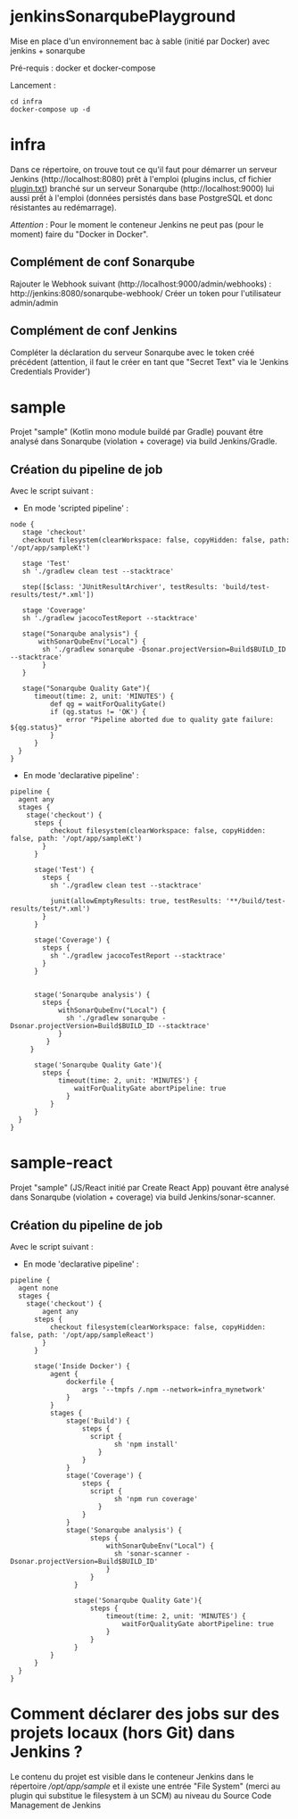 # jenkinsSonarqubePlayground
Mise en place d'un environnement bac à sable (initié par Docker) avec jenkins + sonarqube

Pré-requis : docker et docker-compose

Lancement :
```
cd infra
docker-compose up -d
```

# infra

Dans ce répertoire, on trouve tout ce qu'il faut pour démarrer un serveur Jenkins (http://localhost:8080) prêt à l'emploi (plugins inclus, cf fichier [plugin.txt](https://github.com/viareport/jenkinsSonarqubePlayground/blob/master/infra/jenkins/plugins.txt)) branché sur un serveur Sonarqube (http://localhost:9000) lui aussi prết à l'emploi (données persistés dans base PostgreSQL et donc résistantes au redémarrage).

*Attention* : Pour le moment le conteneur Jenkins ne peut pas (pour le moment) faire du "Docker in Docker".

## Complément de conf Sonarqube

Rajouter le Webhook suivant (http://localhost:9000/admin/webhooks) : http://jenkins:8080/sonarqube-webhook/	
Créer un token pour l'utilisateur admin/admin

## Complément de conf Jenkins

Compléter la déclaration du serveur Sonarqube avec le token créé précédent (attention, il faut le créer en tant que "Secret Text" via le 'Jenkins Credentials Provider')

# sample

Projet "sample" (Kotlin mono module buildé par Gradle) pouvant être analysé dans Sonarqube (violation + coverage) via build Jenkins/Gradle.

## Création du pipeline de job

Avec le script suivant :
* En mode 'scripted pipeline' :
```
node {
   stage 'checkout'
   checkout filesystem(clearWorkspace: false, copyHidden: false, path: '/opt/app/sampleKt')
   
   stage 'Test'
   sh './gradlew clean test --stacktrace'
   
   step([$class: 'JUnitResultArchiver', testResults: 'build/test-results/test/*.xml'])
   
   stage 'Coverage'
   sh './gradlew jacocoTestReport --stacktrace'
   
   stage("Sonarqube analysis") {
       withSonarQubeEnv("Local") {
        sh './gradlew sonarqube -Dsonar.projectVersion=Build$BUILD_ID --stacktrace'
        }
   }
   
   stage("Sonarqube Quality Gate"){
      timeout(time: 2, unit: 'MINUTES') {
          def qg = waitForQualityGate()
          if (qg.status != 'OK') {
              error "Pipeline aborted due to quality gate failure: ${qg.status}"
          }
      }
  }      
}
```

* En mode 'declarative pipeline' :
```
pipeline {
  agent any
  stages {
    stage('checkout') {
      steps {
          checkout filesystem(clearWorkspace: false, copyHidden: false, path: '/opt/app/sampleKt')
        }
      }
     
      stage('Test') {
        steps {
          sh './gradlew clean test --stacktrace'
       
          junit(allowEmptyResults: true, testResults: '**/build/test-results/test/*.xml')
        }
      }
     
      stage('Coverage') {
        steps {
          sh './gradlew jacocoTestReport --stacktrace'    
        }
      }
     
     
      stage('Sonarqube analysis') {
        steps {
            withSonarQubeEnv("Local") {
              sh './gradlew sonarqube -Dsonar.projectVersion=Build$BUILD_ID --stacktrace'
            }
         }
     }
     
      stage('Sonarqube Quality Gate'){
        steps {
            timeout(time: 2, unit: 'MINUTES') {
                waitForQualityGate abortPipeline: true
              }
          }
      }      
  }
}
```

# sample-react

Projet "sample" (JS/React initié par Create React App) pouvant être analysé dans Sonarqube (violation + coverage) via build Jenkins/sonar-scanner.

## Création du pipeline de job

Avec le script suivant :
* En mode 'declarative pipeline' :
```
pipeline {
  agent none
  stages {
    stage('checkout') {
        agent any
      steps {
          checkout filesystem(clearWorkspace: false, copyHidden: false, path: '/opt/app/sampleReact')
        }
      }
     
      stage('Inside Docker') {
          agent { 
              dockerfile {
                  args '--tmpfs /.npm --network=infra_mynetwork'        
              }
          }
          stages {
              stage('Build') {
                  steps {
                    script {
                          sh 'npm install'
                      }
                  }
              }
              stage('Coverage') {
                  steps {
                    script {
                          sh 'npm run coverage'
                      }
                  }
              }
              stage('Sonarqube analysis') {
                    steps {
                        withSonarQubeEnv("Local") {
                          sh 'sonar-scanner -Dsonar.projectVersion=Build$BUILD_ID'
                        }
                    }
                }
                 
                stage('Sonarqube Quality Gate'){
                    steps {
                        timeout(time: 2, unit: 'MINUTES') {
                            waitForQualityGate abortPipeline: true
                        }
                    }
                }      
          }
      }
  }
}
```

# Comment déclarer des jobs sur des projets locaux (hors Git) dans Jenkins ?

Le contenu du projet est visible dans le conteneur Jenkins dans le répertoire */opt/app/sample* et il existe une entrée "File System" (merci au plugin qui substitue le filesystem à un SCM) au niveau du Source Code Management de Jenkins



